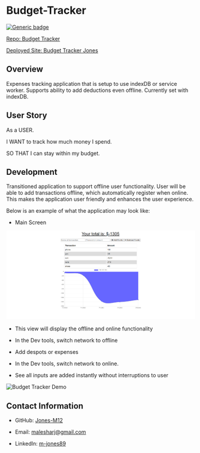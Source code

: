 # Budget-Tracker
[![Generic badge](https://img.shields.io/badge/VERSION-1.1.0-PURPLE.svg)](https://shields.io/)

[Repo: Budget Tracker](https://github.com/Jones-M12/Budget-Tracker)

[Deployed Site: Budget Tracker Jones](https://budgettrackerjones.herokuapp.com/)


## Overview

Expenses tracking application that is setup to use indexDB or service worker. Supports ability to add deductions even offline. Currently set with indexDB.

## User Story

As a USER.

I WANT to track how much money I spend.

SO THAT I can stay within my budget.

## Development 

Transitioned application to support offline user functionality. User will be able to add transactions offline, which automatically register when online. 
This makes the application user friendly and enhances the user experience.

Below is an example of what the application may look like:

* Main Screen

![Budget Tracker Demo](./Images/budgettracker.png)

* This view will display the offline and online functionality 

* In the Dev tools, switch network to offline

* Add despots or expenses

* In the Dev tools, switch network to online.

* See all inputs are added instantly without interruptions to user


![Budget Tracker Demo](./Images/budgettracker.gif)


## Contact Information

* GitHub: [Jones-M12](https://github.com/Jones-M12) 

* Email: malesharj@gmail.com 

* LinkedIn: [m-jones89](https://www.linkedin.com/in/m-jones89/) 
